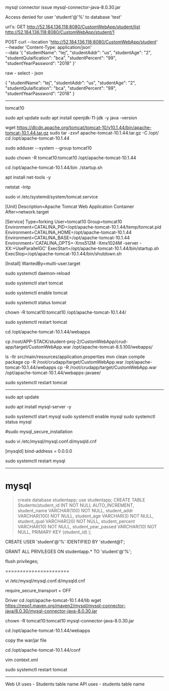 mysql connector issue
mysql-connector-java-8.0.30.jar

Access denied for user 'student'@'%' to database 'test'

url's:
GET
http://52.184.136.118:8080/CustomWebApp/student/list
http://52.184.136.118:8080/CustomWebApp/student/1

POST
curl --location 'http://52.184.136.118:8080/CustomWebApp/student' \
--header 'Content-Type: application/json' \
--data '{
	  "studentName": "tej",
      "studentAddr": "us",
      "studentAge": "2",
      "studentQulaification": "bca",
      "studentPercent": "99",
      "studentYearPassword": "2018"
    }'

raw - select - json

{
	  "studentName": "tej",
      "studentAddr": "us",
      "studentAge": "2",
      "studentQulaification": "bca",
      "studentPercent": "99",
      "studentYearPassword": "2018"
    }

-----------------
tomcat10

sudo apt update
sudo apt install openjdk-11-jdk -y
java -version


 wget https://dlcdn.apache.org/tomcat/tomcat-10/v10.1.44/bin/apache-tomcat-10.1.44.tar.gz
sudo tar -zxvf apache-tomcat-10.1.44.tar.gz -C /opt/
cd /opt/apache-tomcat-10.1.44

sudo adduser --system --group tomcat10

sudo chown -R tomcat10:tomcat10 /opt/apache-tomcat-10.1.44

cd /opt/apache-tomcat-10.1.44/bin
./startup.sh

apt install net-tools -y

netstat -lntp


sudo vi /etc/systemd/system/tomcat.service

[Unit]
Description=Apache Tomcat Web Application Container
After=network.target

[Service]
Type=forking
User=tomcat10
Group=tomcat10
Environment=CATALINA_PID=/opt/apache-tomcat-10.1.44/temp/tomcat.pid
Environment=CATALINA_HOME=/opt/apache-tomcat-10.1.44
Environment=CATALINA_BASE=/opt/apache-tomcat-10.1.44
Environment='CATALINA_OPTS=-Xms512M -Xmx1024M -server -XX:+UseParallelGC'
ExecStart=/opt/apache-tomcat-10.1.44/bin/startup.sh
ExecStop=/opt/apache-tomcat-10.1.44/bin/shutdown.sh

[Install]
WantedBy=multi-user.target


sudo systemctl daemon-reload

sudo systemctl start tomcat

sudo systemctl enable tomcat

sudo systemctl status tomcat

chown -R tomcat10:tomcat10 /opt/apache-tomcat-10.1.44/

sudo systemctl restart tomcat

cd /opt/apache-tomcat-10.1.44/webapps

cp /root/APP-STACK/student-proj-2/CustomWebApp/crud-app/target/CustomWebApp.war /opt/apache-tomcat-8.5.100/webapps/

ls -ltr  src/main/resources/application.properties
mvn clean compile package
cp -R /root/crudapp/target/CustomWebApp.war /opt/apache-tomcat-10.1.44/webapps
cp -R /root/crudapp/target/CustomWebApp.war /opt/apache-tomcat-10.1.44/webapps-javaee/


sudo systemctl restart tomcat

--------------------------------------------


sudo apt update

sudo apt install mysql-server -y

sudo systemctl start mysql
sudo systemctl enable mysql
sudo systemctl status mysql

#sudo mysql_secure_installation

sudo vi /etc/mysql/mysql.conf.d/mysqld.cnf

[mysqld]
bind-address            = 0.0.0.0


sudo systemctl restart mysql

---------------------------------------------
# mysql

> create database studentapp;
> use studentapp;
> CREATE TABLE Students(student_id INT NOT NULL AUTO_INCREMENT,
	student_name VARCHAR(100) NOT NULL,
  student_addr VARCHAR(100) NOT NULL,
	student_age VARCHAR(3) NOT NULL,
	student_qual VARCHAR(20) NOT NULL,
	student_percent VARCHAR(10) NOT NULL,
	student_year_passed VARCHAR(10) NOT NULL,
	PRIMARY KEY (student_id)
);

CREATE USER 'student'@'%' IDENTIFIED BY 'student@1';

GRANT ALL PRIVILEGES ON studentapp.* TO 'student'@'%';

flush privileges;


======================


vi /etc/mysql/mysql.conf.d/mysqld.cnf

require_secure_transport = OFF

Driver
cd /opt/apache-tomcat-10.1.44/lib
wget https://repo1.maven.org/maven2/mysql/mysql-connector-java/8.0.30/mysql-connector-java-8.0.30.jar

chown -R tomcat10:tomcat10 mysql-connector-java-8.0.30.jar

cd /opt/apache-tomcat-10.1.44/webapps

copy the war/jar file

cd /opt/apache-tomcat-10.1.44/conf

vim context.xml

<Resource name="jdbc/TestDB" auth="Container" type="javax.sql.DataSource"
               maxActive="50" maxIdle="30" maxWait="10000"
               username="student" password="student@1"
               driverClassName="com.mysql.cj.jdbc.Driver"
               url="jdbc:mysql://10.0.0.4:3306/test?useSSL=false&amp;allowPublicKeyRetrieval=true"/>

sudo systemctl restart tomcat

----------------------------------------------------
Web UI uses - Students table name
API uses - students table name







    


